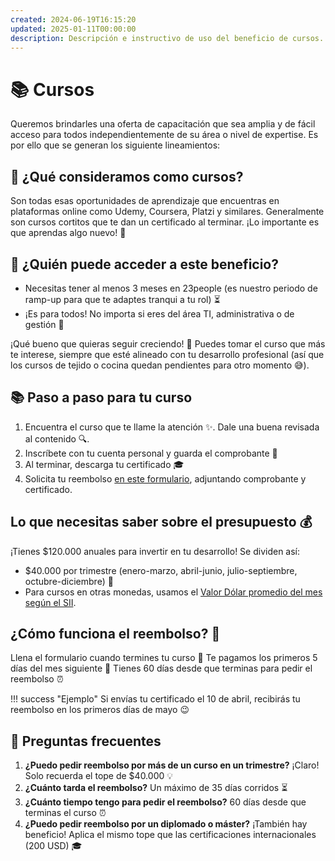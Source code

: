 ```yaml
---
created: 2024-06-19T16:15:20
updated: 2025-01-11T00:00:00
description: Descripción e instructivo de uso del beneficio de cursos.
---
```


# 📚 Cursos

Queremos brindarles una oferta de capacitación que sea amplia y de fácil
acceso para todos independientemente de su área o nivel de expertise. Es por
ello que se generan los siguiente lineamientos:

## 🎯 ¿Qué consideramos como cursos?

Son todas esas oportunidades de aprendizaje que encuentras en plataformas online como
Udemy, Coursera, Platzi y similares. Generalmente son cursos cortitos que te dan un
certificado al terminar. ¡Lo importante es que aprendas algo nuevo! 🌱

## 👥 ¿Quién puede acceder a este beneficio?

- Necesitas tener al menos 3 meses en 23people (es nuestro periodo de ramp-up para
que te adaptes tranqui a tu rol) ⏳
- ¡Es para todos! No importa si eres del área TI, administrativa o de gestión 🤝

¡Qué bueno que quieras seguir creciendo! 💪 Puedes tomar el curso que más te interese,
siempre que esté alineado con tu desarrollo profesional (así que los cursos de tejido o cocina
quedan pendientes para otro momento 😅).

## 📚 Paso a paso para tu curso

1. Encuentra el curso que te llame la atención ✨. Dale una buena revisada al contenido 🔍.
2. Inscríbete con tu cuenta personal y guarda el comprobante 🧾
3. Al terminar, descarga tu certificado 🎓
4. Solicita tu reembolso [en este formulario](https://23people.typeform.com/to/DO1IJ1a2?typeform-source=manual.23people.io), adjuntando comprobante y certificado.

## Lo que necesitas saber sobre el presupuesto 💰

¡Tienes $120.000 anuales para invertir en tu desarrollo! Se dividen así:

- $40.000 por trimestre (enero-marzo, abril-junio, julio-septiembre, octubre-diciembre) 📅
- Para cursos en otras monedas, usamos el [Valor Dólar promedio del mes según el SII](https://www.sii.cl/valores_y_fechas/dolar/dolar2023.htm).

## ¿Cómo funciona el reembolso? 💸

Llena el formulario cuando termines tu curso 📝
Te pagamos los primeros 5 días del mes siguiente 📅
Tienes 60 días desde que terminas para pedir el reembolso ⏰

!!! success "Ejemplo"
    Si envías tu certificado el 10 de abril, recibirás tu reembolso en los primeros días de mayo
    😉

## 🤔 Preguntas frecuentes

1. **¿Puedo pedir reembolso por más de un curso en un trimestre?** ¡Claro! Solo recuerda el tope de $40.000 💡
2. **¿Cuánto tarda el reembolso?** Un máximo de 35 días corridos ⏳
3. **¿Cuánto tiempo tengo para pedir el reembolso?** 60 días desde que terminas el curso ⏰
4. **¿Puedo pedir reembolso por un diplomado o máster?** ¡También hay beneficio! Aplica el mismo
tope que las certificaciones internacionales (200 USD) 🎓
